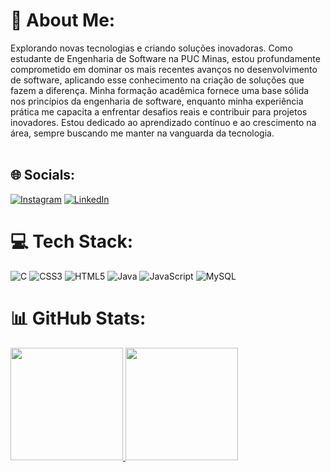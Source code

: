 # 💫 About Me:
Explorando novas tecnologias e criando soluções inovadoras. Como estudante de Engenharia de Software na PUC Minas, estou profundamente comprometido em dominar os mais recentes avanços no desenvolvimento de software, aplicando esse conhecimento na criação de soluções que fazem a diferença. Minha formação acadêmica fornece uma base sólida nos princípios da engenharia de software, enquanto minha experiência prática me capacita a enfrentar desafios reais e contribuir para projetos inovadores. Estou dedicado ao aprendizado contínuo e ao crescimento na área, sempre buscando me manter na vanguarda da tecnologia.<br><br>


## 🌐 Socials:
[![Instagram](https://img.shields.io/badge/Instagram-%23E4405F.svg?logo=Instagram&logoColor=white)](https://instagram.com/Js3_silva) [![LinkedIn](https://img.shields.io/badge/LinkedIn-%230077B5.svg?logo=linkedin&logoColor=white)](https://www.linkedin.com/in/jonathan-sena13/) 

# 💻 Tech Stack:
![C](https://img.shields.io/badge/c-%2300599C.svg?style=flat&logo=c&logoColor=white) ![CSS3](https://img.shields.io/badge/css3-%231572B6.svg?style=flat&logo=css3&logoColor=white) ![HTML5](https://img.shields.io/badge/html5-%23E34F26.svg?style=flat&logo=html5&logoColor=white) ![Java](https://img.shields.io/badge/java-%23ED8B00.svg?style=flat&logo=openjdk&logoColor=white) ![JavaScript](https://img.shields.io/badge/javascript-%23323330.svg?style=flat&logo=javascript&logoColor=%23F7DF1E) ![MySQL](https://img.shields.io/badge/mysql-%2300000f.svg?style=flat&logo=mysql&logoColor=white)
# 📊 GitHub Stats:
<div>
<a href="https://github.com/js3Silva">
<img loading="lazy" height="180em" src="https://github-readme-stats.vercel.app/api/top-langs/?username=js3Silva&layout=compact&langs_count=7&theme=dracula"/>
<img loading="lazy" height="180em" src="https://github-readme-stats.vercel.app/api?username=js3Silva&show_icons=true&theme=dracula&include_all_commits=true&count_private=true"/>
</div>

<!-- Proudly created with GPRM ( https://gprm.itsvg.in ) -->

